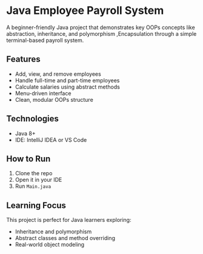 # Java Employee Payroll System

A beginner-friendly Java project that demonstrates key OOPs concepts like abstraction, inheritance, and polymorphism ,Encapsulation through a simple terminal-based payroll system.

## Features
- Add, view, and remove employees
- Handle full-time and part-time employees
- Calculate salaries using abstract methods
- Menu-driven interface
- Clean, modular OOPs structure

## Technologies
- Java 8+
- IDE: IntelliJ IDEA or VS Code

## How to Run
1. Clone the repo   
2. Open it in your IDE  
3. Run `Main.java`

## Learning Focus
This project is perfect for Java learners exploring:
- Inheritance and polymorphism  
- Abstract classes and method overriding  
- Real-world object modeling
